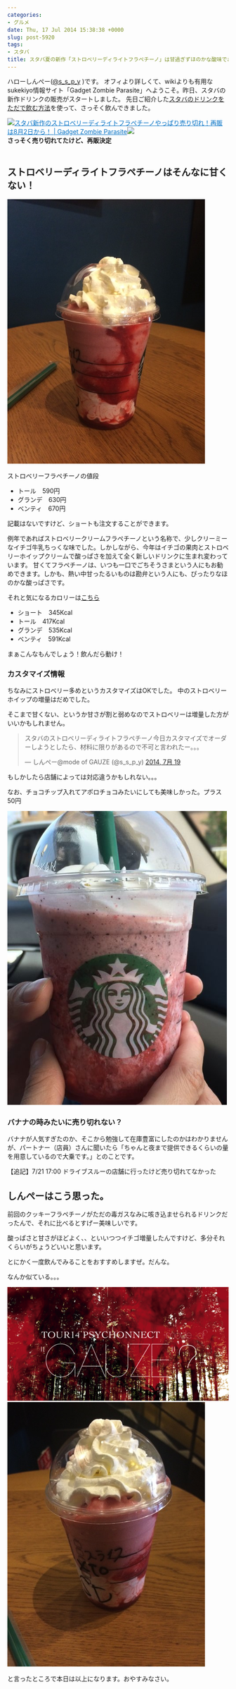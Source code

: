 ```yaml
---
categories:
- グルメ
date: Thu, 17 Jul 2014 15:38:38 +0000
slug: post-5920
tags:
- スタバ
title: スタバ夏の新作「ストロベリーディライトフラペチーノ」は甘過ぎずほのかな酸味でおいしい
---
```


ハローしんぺー(<a href="https://twitter.com/s_s_p_y" target="_blank">@s_s_p_y</a> )です。
オフィより詳しくて、wikiよりも有用なsukekiyo情報サイト「Gadget Zombie Parasite」へようこそ。<!--more--><!--more-->昨日、スタバの新作ドリンクの販売がスタートしました。
先日ご紹介した<a href="https://www.warawareotoko.com/2014/07/10/post-5864/">スタバのドリンクをただで飲む方法</a>を使って、さっそく飲んできました。

<a href="https://www.warawareotoko.com/2014/07/30/post-5990/" target="_blank">![](images/)</a><a style="color:#0070C5;" href="https://www.warawareotoko.com/2014/07/30/post-5990/" target="_blank">スタバ新作のストロベリーディライトフラペチーノやっぱり売り切れ！再販は8月2日から！ | Gadget Zombie Parasite</a><a href="http://b.hatena.ne.jp/entry/https://www.warawareotoko.com/2014/07/30/post-5990/" target="_blank">![](images/)</a><br><strong>さっそく売り切れてたけど、再販決定</strong><br style="clear:both;" /><br>


<h2>ストロベリーディライトフラペチーノはそんなに甘くない！</h2>

![](images/IMG_36591.jpg)

ストロベリーフラペチーノの値段
<ul>
	<li>トール　590円</li>
	<li>グランデ　630円</li>
	<li>ベンティ　670円</li>
</ul>

記載はないですけど、ショートも注文することができます。

例年であればストロベリークリームフラペチーノという名称で、少しクリーミーなイチゴ牛乳ちっくな味でした。しかしながら、今年はイチゴの果肉とストロベリーホイップクリームで酸っぱさを加えて全く新しいドリンクに生まれ変わっています。
甘くてフラペチーノは、いつも一口でごちそうさまという人にもお勧めできます。しかも、熱い中甘ったるいものは勘弁という人にも、ぴったりなほのかな酸っぱさです。

それと気になるカロリーは<a href="http://www.starbucks.co.jp/assets/images/web2/images/allergy/pdf/allergen-beverage.pdf">こちら</a>

<ul>
	<li>ショート　345Kcal</li>
	<li>トール　417Kcal</li>
	<li>グランデ　535Kcal</li>
	<li>ベンティ　591Kcal</li>
</ul>

まぁこんなもんでしょう！飲んだら動け！

<h3>カスタマイズ情報</h3>

ちなみにストロベリー多めというカスタマイズはOKでした。
中のストロベリーホイップの増量はだめでした。

そこまで甘くない、というか甘さが割と弱めなのでストロベリーは増量した方がいいかもしれません。

<blockquote class="twitter-tweet" lang="ja"><p>スタバのストロベリーディライトフラペチーノ今日カスタマイズでオーダーしようとしたら、材料に限りがあるので不可と言われたー。。。</p>&mdash; しんぺー@mode of GAUZE (@s_s_p_y) <a href="https://twitter.com/s_s_p_y/statuses/490544717868711937">2014, 7月 19</a></blockquote>
<script async src="//platform.twitter.com/widgets.js" charset="utf-8"></script>

もしかしたら店舗によっては対応違うかもしれない。。。

なお、チョコチップ入れてアポロチョコみたいにしても美味しかった。プラス50円

![](images/slooProImg_20140721185054.jpg)

<h3>バナナの時みたいに売り切れない？</h3>

バナナが人気すぎたのか、そこから勉強して在庫豊富にしたのかはわかりませんが、パートナー（店員）さんに聞いたら「ちゃんと夜まで提供できるくらいの量を用意しているので大乗です。」とのことです。

【追記】7/21 17:00 ドライブスルーの店舗に行ったけど売り切れてなかった

<h2>しんぺーはこう思った。</h2>

前回のクッキーフラペチーノがただの毒ガスなみに咳き込ませられるドリンクだったんで、それに比べるとすげー美味しいです。

酸っぱさと甘さがほどよく、、といいつつイチゴ増量したんですけど、多分それくらいがちょうどいいと思います。

とにかく一度飲んでみることをおすすめしますぜ。だんな。

なんか似ている。。。

![](images/34383da58b77d0e988778766dc827ad71.png)
![](images/IMG_36581.jpg)

と言ったところで本日は以上になります。おやすみなさい。
